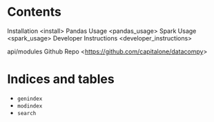 # Contents

<div class="toctree" maxdepth="2">

Installation \<install\> Pandas Usage \<pandas_usage\> Spark Usage
\<spark_usage\> Developer Instructions \<developer_instructions\>

</div>

<div class="toctree" maxdepth="4" caption="API Reference">

api/modules Github Repo \<<https://github.com/capitalone/datacompy>\>

</div>

# Indices and tables

- `genindex`
- `modindex`
- `search`
